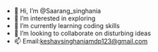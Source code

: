 - 👋 Hi, I’m @Saarang_singhania
- 👀 I’m interested in exploring
- 🌱 I’m currently learning coding skills
- 💞️ I’m looking to collaborate on disturbing ideas
- 📫 Email:keshavsinghaniamdp123@gmail.com

<!---
keshavsinghania/keshavsinghania is a ✨ special ✨ repository because its `README.md` (this file) appears on your GitHub profile.
You can click the Preview link to take a look at your changes.
--->
